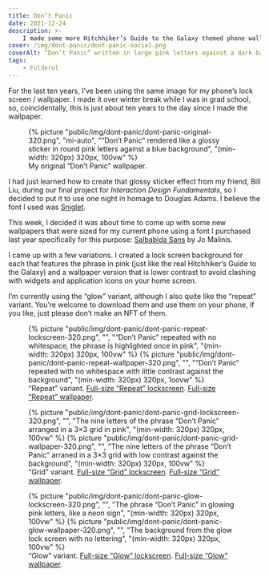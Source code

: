 ```yaml
---
title: Don’t Panic
date: 2021-12-24
description: >-
    I made some more Hitchhiker’s Guide to the Galaxy themed phone wallpapers.
cover: /img/dont-panic/dont-panic-social.png
coverAlt: “Don’t Panic” written in large pink letters against a dark background
tags:
    - Folderol
---
```


For the last ten years, I’ve been using the same image for my phone’s lock
screen / wallpaper. I made it over winter break while I was in grad school, so,
coincidentally, this is just about ten years to the day since I made the
wallpaper.

<figure>
    {% picture
        "public/img/dont-panic/dont-panic-original-320.png",
        "mi-auto",
        "“Don’t Panic” rendered like a glossy sticker in round pink letters against a blue background",
        "(min-width: 320px) 320px, 100vw" %}
<figcaption>
    My original “Don’t Panic” wallpaper.
</figcaption>
</figure>

I had just learned how to create that glossy sticker effect from my friend, Bill
Liu, during our final project for <i>Interaction Design Fundamentals</i>, so I
decided to put it to use one night in homage to Douglas Adams. I believe the
font I used was [Sniglet](https://www.theleagueofmoveabletype.com/sniglet).

This week, I decided it was about time to come up with some new wallpapers that
were sized for my current phone using a font I purchased last year specifically
for this purpose: [Salbabida
Sans](https://www.behance.net/gallery/107925677/Salbabida-Sans) by Jo Malinis.

I came up with a few variations. I created a lock screen background for each
that features the phrase in pink (just like the real Hitchhiker’s Guide to the
Galaxy) and a wallpaper version that is lower contrast to avoid clashing with
widgets and application icons on your home screen.

I’m currently using the “glow” variant, although I also quite like the “repeat”
variant. You’re welcome to download them and use them on your phone, if you
like, just please don’t make an NFT of them.

<figure>
    <div style="justify-items: center" data-layout="grid">
        {% picture
            "public/img/dont-panic/dont-panic-repeat-lockscreen-320.png",
            "",
            "“Don’t Panic“ repeated with no whitespace, the phrase is highlighted once in pink",
            "(min-width: 320px) 320px, 100vw" %}
        {% picture
            "public/img/dont-panic/dont-panic-repeat-wallpaper-320.png",
            "",
            "“Don’t Panic“ repeated with no whitespace with little contrast against the background",
            "(min-width: 320px) 320px, 1oovw" %}
    </div>
    <figcaption>
        “Repeat” variant. <a
        href="/img/dont-panic/dont-panic-repeat-lockscreen.png"
        download>Full-size “Repeat” lockscreen</a>. <a
        href="/img/dont-panic/dont-panic-repeat-wallpaper.png"
        download>Full-size “Repeat” wallpaper</a>.
    </figcaption>
</figure>
<figure>
    <div style="justify-items: center" data-layout="grid">
        {% picture
            "public/img/dont-panic/dont-panic-grid-lockscreen-320.png",
            "",
            "The nine letters of the phrase “Don’t Panic” arranged in a 3×3 grid in pink",
            "(min-width: 320px) 320px, 100vw" %}
        {% picture
            "public/img/dont-panic/dont-panic-grid-wallpaper-320.png",
            "",
            "The nine letters of the phrase “Don’t Panic” arraned in a 3×3 grid with low contrast against the background",
            "(min-width: 320px) 320px, 100vw" %}
        </div>
    <figcaption>
        “Grid” variant. <a
        href="/img/dont-panic/dont-panic-grid-lockscreen.png"
        download>Full-size “Grid” lockscreen</a>. <a
        href="/img/dont-panic/dont-panic-grid-wallpaper.png"
        download>Full-size “Grid” wallpaper</a>.
    </figcaption>
</figure>
<figure>
    <div style="justify-items: center" data-layout="grid">
        {% picture
            "public/img/dont-panic/dont-panic-glow-lockscreen-320.png",
            "",
            "The phrase “Don’t Panic” in glowing pink letters, like a neon sign",
            "(min-width: 320px) 320px, 100vw" %}
        {% picture
            "public/img/dont-panic/dont-panic-glow-wallpaper-320.png",
            "",
            "The background from the glow lock screen with no lettering",
            "(min-width: 320px) 320px, 100vw" %}
    </div>
    <figcaption>
        “Glow” variant. <a
        href="/img/dont-panic/dont-panic-glow-lockscreen.png"
        download>Full-size “Glow” lockscreen</a>. <a
        href="/img/dont-panic/dont-panic-glow-wallpaper.png"
        download>Full-size “Glow” wallpaper</a>.
    </figcaption>
</figure>

